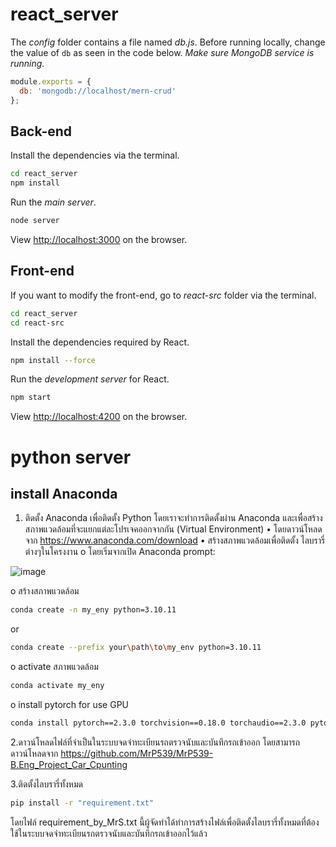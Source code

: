 # react_server

The *config* folder contains a file named *db.js*. Before running locally, change the value of `db` as seen in the code below. *Make sure MongoDB service is running.*
```js
module.exports = {
  db: 'mongodb://localhost/mern-crud'
};
```

## Back-end
Install the dependencies via the terminal.

```bash
cd react_server
npm install
```

Run the *main server*.
```bash
node server
```

View [http://localhost:3000](http://localhost:3000) on the browser.

## Front-end
If you want to modify the front-end, go to *react-src* folder via the terminal.

```bash
cd react_server
cd react-src
```

Install the dependencies required by React.
```bash
npm install --force
```

Run the *development server* for React.
```bash
npm start
```

View [http://localhost:4200](http://localhost:4200) on the browser.

# python server

## install Anaconda
1. ติดตั้ง Anaconda เพื่อติดตั้ง Python โดยเราจะทำการติดตั้งผ่าน Anaconda และเพื่อสร้างสภาพแวดล้อมที่จะแยกแต่ละโปรเจคออกจากกัน (Virtual Environment)
•	โดยดาวน์โหลดจาก https://www.anaconda.com/download
•	สร้างสภาพแวดล้อมเพื่อติดตั้ง ไลบรารี่ ต่างๆในโครงงาน
o	โดยเริ่มจากเปิด Anaconda prompt:

![image](https://github.com/user-attachments/assets/f8b8ab89-a33a-48bf-a715-aebd9214b3f1)



o	สร้างสภาพแวดล้อม
```bash
conda create -n my_eny python=3.10.11
```
or
```bash
conda create --prefix your\path\to\my_env python=3.10.11
```
o	activate สภาพแวดล้อม
```bash
conda activate my_eny
```
o	install pytorch for use GPU
```bash
conda install pytorch==2.3.0 torchvision==0.18.0 torchaudio==2.3.0 pytorch-cuda=12.1 -c pytorch -c nvidia
```

2.ดาวน์โหลดไฟล์ที่จำเป็นในระบบจดจำทะเบียนรถตรวจนับและบันทึกรถเข้าออก
โดยสามารถดาวน์โหลดจาก https://github.com/MrP539/MrP539-B.Eng_Project_Car_Cpunting


3.ติดตั้งไลบรารี่ทั้งหมด 
```bash
pip install -r "requirement.txt"
```

โดยไฟล์ requirement_by_MrS.txt นี้ผู้จัดทำได้ทำการสร้างไฟล์เพื่อติดตั้งไลบรารี่ทั้งหมดที่ต้องใช้ในระบบจดจำทะเบียนรถตรวจนับและบันทึกรถเข้าออกไว้แล้ว




